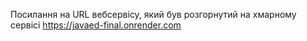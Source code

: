 Посилання на URL вебсервісу, який був розгорнутий на хмарному сервісі https://javaed-final.onrender.com
